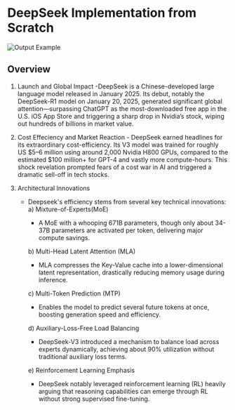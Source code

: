 # DeepSeek Implementation from Scratch

![Output Example](../deepseek_assets/deepseek1.png)

## Overview
  1. Launch and Global Impact
     -DeepSeek is a Chinese-developed large language model released in January 2025. Its debut, notably the DeepSeek-R1 model on January 20, 2025, generated significant global attention—surpassing ChatGPT as the most-downloaded free app in the U.S. iOS App Store and triggering a sharp drop in Nvidia’s stock, wiping out hundreds of billions in market value.
  
  2.  Cost Effeciency and Market Reaction
     - DeepSeek earned headlines for its extraordinary cost-efficiency. Its V3 model was trained for roughly US $5–6 million using around 2,000 Nvidia H800 GPUs, compared to the estimated $100 million+ for GPT-4 and vastly more compute-hours. This shock revelation prompted fears of a cost war in AI and triggered a dramatic sell-off in tech stocks.

  3. Architectural Innovations
     - Deepseek's efficiency stems from several key technical innovations:
       a) Mixture-of-Experts(MoE)
          - A MoE with a whooping 671B parameters, though only about 34-37B parameters are activated per token, delivering major compute savings.

       b) Multi-Head Latent Attention (MLA)
          - MLA compresses the Key-Value cache into a lower-dimensional latent representation, drastically reducing memory usage during inference.

       c) Multi-Token Prediction (MTP)
          - Enables the model to predict several future tokens at once, boosting generation speed and efficiency.

       d) Auxiliary-Loss-Free Load Balancing
          - DeepSeek-V3 introduced a mechanism to balance load across experts dynamically, achieving about 90% utilization without traditional auxiliary loss terms.

       e) Reinforcement Learning Emphasis
         - DeepSeek notably leveraged reinforcement learning (RL) heavily arguing that reasoning capabilities can emerge through RL without strong supervised fine-tuning.
           
